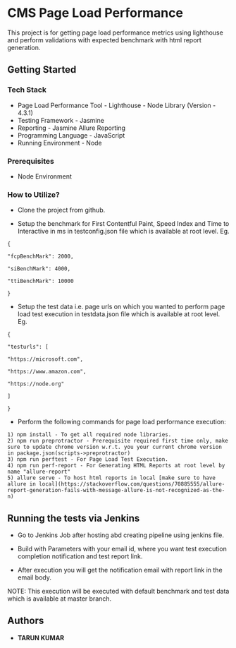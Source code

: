 # CMS Page Load Performance

This project is for getting page load performance metrics using lighthouse and perform validations with expected benchmark with html report generation.

## Getting Started

### Tech Stack
* Page Load Performance Tool - Lighthouse - Node Library  (Version - 4.3.1)
* Testing Framework - Jasmine
* Reporting - Jasmine Allure Reporting
* Programming Language - JavaScript
* Running Environment - Node

### Prerequisites

* Node Environment

### How to Utilize?

* Clone the project from github.

* Setup the benchmark for First Contentful Paint, Speed Index and Time to Interactive in ms in testconfig.json file which is available at root level. Eg.
```
{

"fcpBenchMark": 2000,

"siBenchMark": 4000,

"ttiBenchMark": 10000

}
```

* Setup the test data i.e. page urls on which you wanted to perform page load test execution in testdata.json file which is available at root level. Eg.
```
{

"testurls": [

"https://microsoft.com",

"https://www.amazon.com",

"https://node.org"

]

}
```

* Perform the following commands for page load performance execution:
```
1) npm install - To get all required node libraries.
2) npm run preprotractor - Prerequisite required first time only, make sure to update chrome version w.r.t. you your current chrome version in package.json(scripts->preprotractor)
3) npm run perftest - For Page Load Test Execution.
4) npm run perf-report - For Generating HTML Reports at root level by name "allure-report"
5) allure serve - To host html reports in local [make sure to have allure in local](https://stackoverflow.com/questions/70885555/allure-report-generation-fails-with-message-allure-is-not-recognized-as-the-n)
```

## Running the tests via Jenkins

* Go to Jenkins Job after hosting abd creating pipeline using jenkins file.
* Build with Parameters with your email id, where you want test execution completion notification and test report link.

* After execution you will get the notification email with report link in the email body.

NOTE: This execution will be executed with default benchmark and test data which is available at master branch.

## Authors

* **TARUN KUMAR** 
